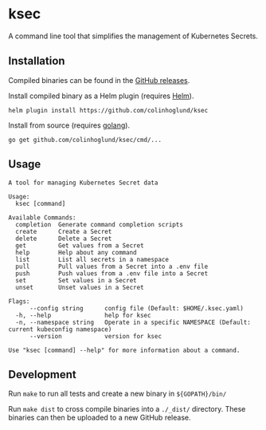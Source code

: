 # ksec

A command line tool that simplifies the management of Kubernetes Secrets.

## Installation

Compiled binaries can be found in the [GitHub releases](https://github.com/colinhoglund/ksec/releases).

Install compiled binary as a Helm plugin (requires [Helm](https://docs.helm.sh/using_helm/#installing-helm)).

    helm plugin install https://github.com/colinhoglund/ksec

Install from source (requires [golang](https://golang.org/doc/install#install)).

    go get github.com/colinhoglund/ksec/cmd/...

## Usage
```
A tool for managing Kubernetes Secret data

Usage:
  ksec [command]

Available Commands:
  completion  Generate command completion scripts
  create      Create a Secret
  delete      Delete a Secret
  get         Get values from a Secret
  help        Help about any command
  list        List all secrets in a namespace
  pull        Pull values from a Secret into a .env file
  push        Push values from a .env file into a Secret
  set         Set values in a Secret
  unset       Unset values in a Secret

Flags:
      --config string      config file (Default: $HOME/.ksec.yaml)
  -h, --help               help for ksec
  -n, --namespace string   Operate in a specific NAMESPACE (Default: current kubeconfig namespace)
      --version            version for ksec

Use "ksec [command] --help" for more information about a command.
```

## Development

Run `make` to run all tests and create a new binary in `${GOPATH}/bin/`

Run `make dist` to cross compile binaries into a `./_dist/` directory. These binaries can then be uploaded to a new GitHub release.
